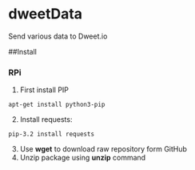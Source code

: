 # dweetData
Send various data to Dweet.io

##Install
### RPi
1. First install PIP
```
apt-get install python3-pip
```
2. Install requests:
```
pip-3.2 install requests
```
3. Use **wget** to download raw repository form GitHub
4. Unzip package using **unzip** command